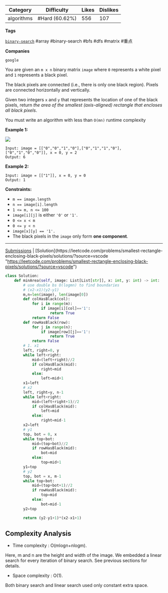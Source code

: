 
| Category   | Difficulty     | Likes | Dislikes |
| ---------- | -------------- | ----- | -------- |
| algorithms | #Hard (60.62%) | 556   | 107      |

**Tags**

[`binary-search`](https://leetcode.com/tag/binary-search?source=vscode "https://leetcode.com/tag/binary-search?source=vscode") #array #binary-search #bfs #dfs #matrix #重点 

**Companies**

`google`

You are given an `m x n` binary matrix `image` where `0` represents a white pixel and `1` represents a black pixel.

The black pixels are connected (i.e., there is only one black region). Pixels are connected horizontally and vertically.

Given two integers `x` and `y` that represents the location of one of the black pixels, return _the area of the smallest (axis-aligned) rectangle that encloses all black pixels_.

You must write an algorithm with less than `O(mn)` runtime complexity

**Example 1:**

![](https://assets.leetcode.com/uploads/2021/03/14/pixel-grid.jpg)

```
Input: image = [["0","0","1","0"],["0","1","1","0"],["0","1","0","0"]], x = 0, y = 2
Output: 6
```

**Example 2:**

```
Input: image = [["1"]], x = 0, y = 0
Output: 1
```

**Constraints:**

- `m == image.length`
- `n == image[i].length`
- `1 <= m, n <= 100`
- `image[i][j]` is either `'0'` or `'1'`.
- `0 <= x < m`
- `0 <= y < n`
- `image[x][y] == '1'.`
- The black pixels in the `image` only form **one component**.

---

[Submissions](https://leetcode.com/problems/smallest-rectangle-enclosing-black-pixels/submissions/?source=vscode "https://leetcode.com/problems/smallest-rectangle-enclosing-black-pixels/submissions/?source=vscode") | [Solution](https://leetcode.com/problems/smallest-rectangle-enclosing-black-pixels/solutions/?source=vscode "https://leetcode.com/problems/smallest-rectangle-enclosing-black-pixels/solutions/?source=vscode")

```python
class Solution:
    def minArea(self, image: List[List[str]], x: int, y: int) -> int:
        # use double bs O(logmn) to find boundaries
        # (x2-x1)(y2-y1)
        m,n=len(image), len(image[0])
        def colHasBlack(col):
            for i in range(m):
                if image[i][col]=='1':
                    return True
            return False
        def rowHasBlack(row):
            for j in range(n):
                if image[row][j]=='1':
                    return True
            return False
        # 1. x1
        left, right=0, y
        while left<right:
            mid=(left+right)//2
            if colHasBlack(mid):
                right=mid
            else:
                left=mid+1
        x1=left
        # x2
        left, right=y, n-1
        while left<right:
            mid=(left+right+1)//2
            if colHasBlack(mid):
                left=mid
            else:
                right=mid-1
        x2=left
        # y1
        top, bot = 0, x
        while top<bot:
            mid=(top+bot)//2
            if rowHasBlack(mid):
                bot=mid
            else:
                top=mid+1
        y1=top
        # y2
        top, bot = x, m-1
        while top<bot:
            mid=(top+bot+1)//2
            if rowHasBlack(mid):
                top=mid
            else:
                bot=mid-1
        y2=top

        return (y2-y1+1)*(x2-x1+1)

```

## **Complexity Analysis**

- Time complexity : O(mlogn+nlogm).

Here, m and n are the height and width of the image. We embedded a linear search for every iteration of binary search. See previous sections for details.

- Space complexity : O(1).

Both binary search and linear search used only constant extra space.